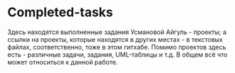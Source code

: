 # Completed-tasks
Здесь находятся выполненные задания Усмановой Айгуль - проекты; а ссылки на проекты, которые находятся в других местах - в текстовых файлах, соответственно, тоже в этом гитхабе. 
Помимо проектов здесь есть - различные задачи, задания, UML-таблицы и т.д. В общем всё что может относиться к данной работе.
